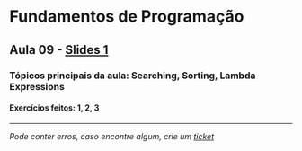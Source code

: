 # Fundamentos de Programação
## Aula 09 - [Slides 1](https://github.com/TiagoRG/uaveiro-leci/blob/master/1ano/fp/slides/tp09-searching+sorting.pdf)
### Tópicos principais da aula: Searching, Sorting, Lambda Expressions
#### Exercícios feitos: 1, 2, 3

---
*Pode conter erros, caso encontre algum, crie um* [*ticket*](https://github.com/TiagoRG/uaveiro-leci/issues/new)
